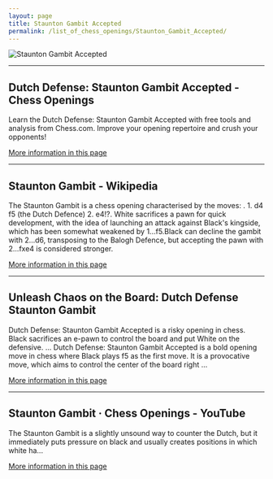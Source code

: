 ```yaml
---
layout: page
title: Staunton Gambit Accepted
permalink: /list_of_chess_openings/Staunton_Gambit_Accepted/
---
```


![Staunton Gambit Accepted](https://www.thechesswebsite.com/wp-content/uploads/2014/05/staunton-gambit-accepted-featured.jpg)

---

## Dutch Defense: Staunton Gambit Accepted - Chess Openings

Learn the Dutch Defense: Staunton Gambit Accepted with free tools and analysis from Chess.com. Improve your opening repertoire and crush your opponents!

[More information in this page](https://www.chess.com/openings/Dutch-Defense-Staunton-Gambit-Accepted)

---

## Staunton Gambit - Wikipedia

The Staunton Gambit is a chess opening characterised by the moves: . 1. d4 f5 (the Dutch Defence) 2. e4!?. White sacrifices a pawn for quick development, with the idea of launching an attack against Black's kingside, which has been somewhat weakened by 1...f5.Black can decline the gambit with 2...d6, transposing to the Balogh Defence, but accepting the pawn with 2...fxe4 is considered stronger.

[More information in this page](https://en.wikipedia.org/wiki/Staunton_Gambit)

---

## Unleash Chaos on the Board: Dutch Defense Staunton Gambit

Dutch Defense: Staunton Gambit Accepted is a risky opening in chess. Black sacrifices an e-pawn to control the board and put White on the defensive. ... Dutch Defense: Staunton Gambit Accepted is a bold opening move in chess where Black plays f5 as the first move. It is a provocative move, which aims to control the center of the board right ...

[More information in this page](https://papachess.com/openings/dutch-defense-staunton-gambit-accepted)

---

## Staunton Gambit · Chess Openings - YouTube

The Staunton Gambit is a slightly unsound way to counter the Dutch, but it immediately puts pressure on black and usually creates positions in which white ha...

[More information in this page](https://www.youtube.com/watch?v=zoATbKixNPg)

